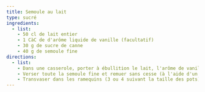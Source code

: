 ```yaml
---
title: Semoule au lait
type: sucré
ingredients:
  - list:
    - 50 cl de lait entier
    - 1 CàC de d'arôme liquide de vanille (facultatif)
    - 30 g de sucre de canne
    - 40 g de semoule fine
directions:
  - list:
    - Dans une casserole, porter à ébullition le lait, l'arôme de vanille et le sucre.
    - Verser toute la semoule fine et remuer sans cesse (à l'aide d'un fouet manuel) sur feux doux pendant 5 min (la crème va se solidifier par la suite).
    - Transvaser dans les ramequins (3 ou 4 suivant la taille des pots) et réserver au réfrigirateur.
---
```

